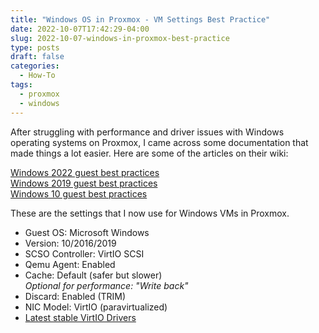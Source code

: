 ```yaml
---
title: "Windows OS in Proxmox - VM Settings Best Practice"
date: 2022-10-07T17:42:29-04:00
slug: 2022-10-07-windows-in-proxmox-best-practice
type: posts
draft: false
categories:
  - How-To
tags:
  - proxmox
  - windows
---
```


After struggling with performance and driver issues with Windows operating systems on Proxmox, I came across some documentation that made things a lot easier. Here are some of the articles on their wiki:

[Windows 2022 guest best practices](https://pve.proxmox.com/wiki/Windows_2022_guest_best_practices)
<br>[Windows 2019 guest best practices](https://pve.proxmox.com/wiki/Windows_2019_guest_best_practices)
<br>[Windows 10 guest best practices](https://pve.proxmox.com/wiki/Windows_10_guest_best_practices)

These are the settings that I now use for Windows VMs in Proxmox.

* Guest OS: Microsoft Windows
* Version: 10/2016/2019
* SCSO Controller: VirtIO SCSI
* Qemu Agent: Enabled
* Cache: Default (safer but slower)
      <br>*Optional for performance: "Write back"*
* Discard: Enabled (TRIM)
* NIC Model: VirtIO (paravirtualized)
* [Latest stable VirtIO Drivers](https://fedorapeople.org/groups/virt/virtio-win/direct-downloads/stable-virtio/virtio-win.iso)